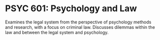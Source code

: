 # PSYC 601: Psychology and Law

Examines the legal system from the perspective of psychology methods and research, with a focus on criminal law. Discusses dilemmas within the law and between the legal system and psychology.